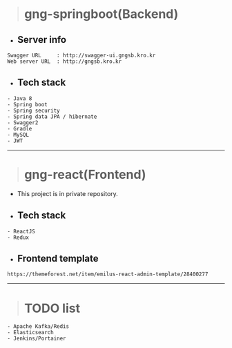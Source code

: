 > # gng-springboot(Backend)

- ## Server info
```
Swagger URL     : http://swagger-ui.gngsb.kro.kr
Web server URL  : http://gngsb.kro.kr
```

- ## Tech stack
```
- Java 8
- Spring boot
- Spring security
- Spring data JPA / hibernate
- Swagger2
- Gradle
- MySQL
- JWT
```

---

> # gng-react(Frontend)

- This project is in private repository.

- ## Tech stack
```
- ReactJS
- Redux
```

- ## Frontend template
```
https://themeforest.net/item/emilus-react-admin-template/28400277
```

---

> # TODO list
```
- Apache Kafka/Redis
- Elasticsearch
- Jenkins/Portainer
```
